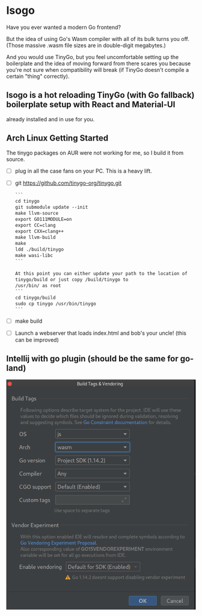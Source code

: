 # Isogo

Have you ever wanted a modern Go frontend?

But the idea of using Go's Wasm compiler with all of its bulk turns you off. 
(Those massive .wasm file sizes are in double-digit megabytes.)

And you would use TinyGo, but you feel uncomfortable setting up the boilerplate and 
the idea of moving forward from there scares you because you're not sure when compatibility will break 
(if TinyGo doesn't compile a certain "thing" correctly).

## Isogo is a hot reloading TinyGo (with Go fallback) boilerplate setup with React and Material-UI 
   already installed and in use for you.

## Arch Linux Getting Started
The tinygo packages on AUR were not working for me, so I build it from source.

- [ ] plug in all the case fans on your PC.  This is a heavy lift.
- [ ] git https://github.com/tinygo-org/tinygo.git

      ```
      cd tinygo
      git submodule update --init
      make llvm-source
      export GO111MODULE=on
      export CC=clang
      export CXX=clang++
      make llvm-build
      make
      ldd ./build/tinygo
      make wasi-libc
      ```
      
      At this point you can either update your path to the location of tinygo/build or just copy /build/tinygo to 
      /usr/bin/ as root
      ```
      cd tinygo/build
      sudo cp tinygo /usr/bin/tinygo
      ```
- [ ] make build
- [ ] Launch a webserver that loads index.html and bob's your uncle! (this can be improved)

## Intellij with go plugin (should be the same for go-land)
![Intellij](./docs/intellij1.png)
